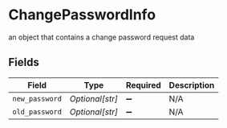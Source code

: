 # ChangePasswordInfo

an object that contains a change password request data


## Fields

| Field              | Type               | Required           | Description        |
| ------------------ | ------------------ | ------------------ | ------------------ |
| `new_password`     | *Optional[str]*    | :heavy_minus_sign: | N/A                |
| `old_password`     | *Optional[str]*    | :heavy_minus_sign: | N/A                |